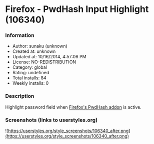# Firefox - PwdHash Input Highlight (106340)

### Information
- Author: sunaku (unknown)
- Created at: unknown
- Updated at: 10/16/2014, 4:57:06 PM
- License: NO-REDISTRIBUTION
- Category: global
- Rating: undefined
- Total installs: 84
- Weekly installs: 0


### Description
Highlight password field when <a href="https://addons.mozilla.org/en-US/firefox/addon/pwdhash/">Firefox's PwdHash addon</a> is active.


### Screenshots (links to userstyles.org)
![https://userstyles.org/style_screenshots/106340_after.png](https://userstyles.org/style_screenshots/106340_after.png)


